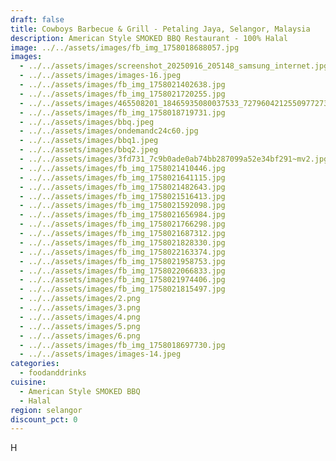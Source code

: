 ```yaml
---
draft: false
title: Cowboys Barbecue & Grill - Petaling Jaya, Selangor, Malaysia
description: American Style SMOKED BBQ Restaurant - 100% Halal
image: ../../assets/images/fb_img_1758018688057.jpg
images:
  - ../../assets/images/screenshot_20250916_205148_samsung_internet.jpg
  - ../../assets/images/images-16.jpeg
  - ../../assets/images/fb_img_1758021402638.jpg
  - ../../assets/images/fb_img_1758021720255.jpg
  - ../../assets/images/465508201_18465935080037533_7279604212550977273_n.jpg
  - ../../assets/images/fb_img_1758018719731.jpg
  - ../../assets/images/bbq.jpeg
  - ../../assets/images/ondemandc24c60.jpg
  - ../../assets/images/bbq1.jpeg
  - ../../assets/images/bbq2.jpeg
  - ../../assets/images/3fd731_7c9b0ade0ab74bb287099a52e34bf291~mv2.jpg
  - ../../assets/images/fb_img_1758021410446.jpg
  - ../../assets/images/fb_img_1758021641115.jpg
  - ../../assets/images/fb_img_1758021482643.jpg
  - ../../assets/images/fb_img_1758021516413.jpg
  - ../../assets/images/fb_img_1758021592098.jpg
  - ../../assets/images/fb_img_1758021656984.jpg
  - ../../assets/images/fb_img_1758021766298.jpg
  - ../../assets/images/fb_img_1758021687312.jpg
  - ../../assets/images/fb_img_1758021828330.jpg
  - ../../assets/images/fb_img_1758022163374.jpg
  - ../../assets/images/fb_img_1758021958753.jpg
  - ../../assets/images/fb_img_1758022066833.jpg
  - ../../assets/images/fb_img_1758021974406.jpg
  - ../../assets/images/fb_img_1758021815497.jpg
  - ../../assets/images/2.png
  - ../../assets/images/3.png
  - ../../assets/images/4.png
  - ../../assets/images/5.png
  - ../../assets/images/6.png
  - ../../assets/images/fb_img_1758018697730.jpg
  - ../../assets/images/images-14.jpeg
categories:
  - foodanddrinks
cuisine:
  - American Style SMOKED BBQ
  - Halal
region: selangor
discount_pct: 0
---
```

H
